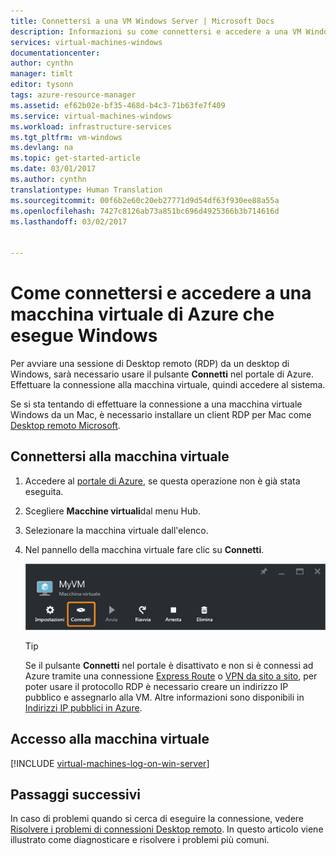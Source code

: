 ```yaml
---
title: Connettersi a una VM Windows Server | Microsoft Docs
description: Informazioni su come connettersi e accedere a una VM Windows mediante il portale di Azure e il modello di distribuzione Resource Manager.
services: virtual-machines-windows
documentationcenter: 
author: cynthn
manager: timlt
editor: tysonn
tags: azure-resource-manager
ms.assetid: ef62b02e-bf35-468d-b4c3-71b63fe7f409
ms.service: virtual-machines-windows
ms.workload: infrastructure-services
ms.tgt_pltfrm: vm-windows
ms.devlang: na
ms.topic: get-started-article
ms.date: 03/01/2017
ms.author: cynthn
translationtype: Human Translation
ms.sourcegitcommit: 00f6b2e60c20eb27771d9d54df63f930ee88a55a
ms.openlocfilehash: 7427c8126ab73a851bc696d4925366b3b714616d
ms.lasthandoff: 03/02/2017


---
```

# <a name="how-to-connect-and-log-on-to-an-azure-virtual-machine-running-windows"></a>Come connettersi e accedere a una macchina virtuale di Azure che esegue Windows
Per avviare una sessione di Desktop remoto (RDP) da un desktop di Windows, sarà necessario usare il pulsante **Connetti** nel portale di Azure. Effettuare la connessione alla macchina virtuale, quindi accedere al sistema.

Se si sta tentando di effettuare la connessione a una macchina virtuale Windows da un Mac, è necessario installare un client RDP per Mac come [Desktop remoto Microsoft](https://itunes.apple.com/app/microsoft-remote-desktop/id715768417).

## <a name="connect-to-the-virtual-machine"></a>Connettersi alla macchina virtuale
1. Accedere al [portale di Azure](https://portal.azure.com/), se questa operazione non è già stata eseguita.
2. Scegliere **Macchine virtuali**dal menu Hub.
3. Selezionare la macchina virtuale dall'elenco.
4. Nel pannello della macchina virtuale fare clic su **Connetti**.
   
    ![Screenshot del portale di Azure che illustra come connettersi alla VM.](./media/virtual-machines-windows-connect-logon/connect.png)
   
   > [!TIP]
   > Se il pulsante **Connetti** nel portale è disattivato e non si è connessi ad Azure tramite una connessione [Express Route](../expressroute/expressroute-introduction.md) o [VPN da sito a sito](../vpn-gateway/vpn-gateway-howto-site-to-site-resource-manager-portal.md), per poter usare il protocollo RDP è necessario creare un indirizzo IP pubblico e assegnarlo alla VM. Altre informazioni sono disponibili in [Indirizzi IP pubblici in Azure](../virtual-network/virtual-network-ip-addresses-overview-arm.md).
   > 
   > 

## <a name="log-on-to-the-virtual-machine"></a>Accesso alla macchina virtuale
[!INCLUDE [virtual-machines-log-on-win-server](../../includes/virtual-machines-log-on-win-server.md)]

## <a name="next-steps"></a>Passaggi successivi
In caso di problemi quando si cerca di eseguire la connessione, vedere [Risolvere i problemi di connessioni Desktop remoto](virtual-machines-windows-troubleshoot-rdp-connection.md?toc=%2fazure%2fvirtual-machines%2fwindows%2ftoc.json). In questo articolo viene illustrato come diagnosticare e risolvere i problemi più comuni.


